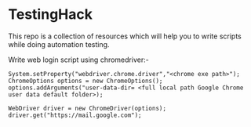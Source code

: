 # TestingHack
This repo is a collection of resources which will help you to write scripts while doing automation testing.


Write web login script using chromedriver:-
  ```
System.setProperty("webdriver.chrome.driver","<chrome exe path>");
ChromeOptions options = new ChromeOptions();
options.addArguments("user-data-dir= <full local path Google Chrome user data default folder>);

WebDriver driver = new ChromeDriver(options);
driver.get("https://mail.google.com");
```

